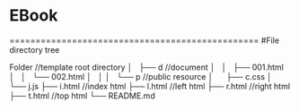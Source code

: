 # EBook
================================================
#File directory tree

Folder                   //template root directory
│   ├── d                //document
│   │   ├── 001.html
│   │   └── 002.html
│   │
│   └── p                //public resource
│       ├── c.css
│       └── j.js
├── i.html               //index html
├── l.html               //left  html
├── r.html               //right html
├── t.html               //top   html
└── README.md
